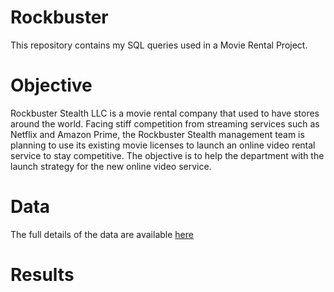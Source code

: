# Rockbuster
This repository contains my SQL queries used in a Movie Rental Project.


#  Objective 

Rockbuster Stealth LLC is a movie rental company that used to have stores around the world. Facing stiff competition from streaming services such as Netflix and Amazon Prime, the Rockbuster Stealth management team is planning to use its existing movie licenses to launch an online video rental service to stay competitive. The objective is to help the department with the launch strategy for the new online video service.

#  Data 

The full details of the data are available [here](Downloads)


# Results

